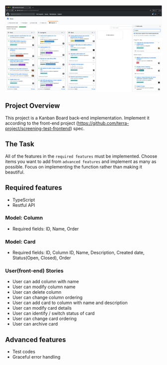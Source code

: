 ![Screenshot](/screenshot.png)
## Project Overview
This project is a Kanban Board back-end implementation. Implement it according to the front-end project (https://github.com/terra-project/screening-test-frontend) spec.

## The Task
All of the features in the `required features` must be implemented. Choose items you want to add from `advanced features` and implement as many as possible. Focus on implementing the function rather than making it beautiful.

## Required features
* TypeScript
* Restful API

### Model: Column
* Required fields: ID, Name, Order

### Model: Card
* Required fields: ID, Column ID, Name, Description, Created date, Status(Open, Closed), Order

### User(front-end) Stories
* User can add column with name
* User can modify column name
* User can delete column
* User can change column ordering
* User can add card to column with name and description
* User can modify card details
* User can identify / switch status of card
* User can change card ordering
* User can archive card

## Advanced features

* Test codes
* Graceful error handling

